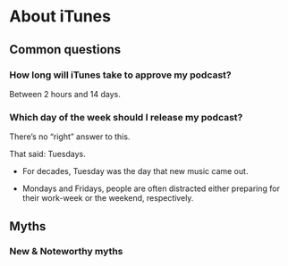 # About iTunes

## Common questions

### How long will iTunes take to approve my podcast?

Between 2 hours and 14 days.

### Which day of the week should I release my podcast?

There’s no “right” answer to this.

That said: Tuesdays.

* For decades, Tuesday was the day that new music came out.

* Mondays and Fridays, people are often distracted either preparing for their work-week or the weekend, respectively.

## Myths


### New & Noteworthy myths

